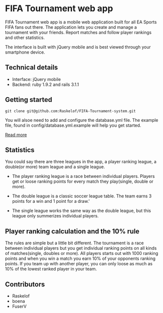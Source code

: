 FIFA Tournament web app
=============

FIFA Tournament web app is a mobile web application built for all EA Sports FIFA fans out there. The application lets you create and manage a tournament with your friends. Report matches and follow player rankings and other statistics.

The interface is built with jQuery mobile and is best viewed through your smartphone device.

Technical details
-------------

* Interface: jQuery mobile
* Backend: ruby 1.9.2 and rails 3.1.1

Getting started
-------------

	git clone git@github.com:Raskelof/FIFA-Tournament-system.git
	
You will alsoe need to add and configure the database.yml file. The example file, found in config/database.yml.example will help you get started.

[Read more](http://www.monkeysinaflow.com/2012/02/24/fifa-tournament-web-app "www.monkeysinaflow.com")

Statistics
-------------

You could say there are three leagues in the app, a player ranking league, a double(or more) team league and a single league.

* The player ranking league is a race between individual players. Players get or loose ranking points for every match they play(single, double or more).

* The double league is a classic soccer league table. The team earns 3 points for a win and 1 point for a draw.' 

* The single league works the same way as the double league, but this league only summerizes individual players.


Player ranking calculation and the 10% rule
-------------

The rules are simple but a little bit different. The tournament is a race between individual players but you get individual ranking points on all kinds of matches(single, doubles or more).  All players starts out with 1000 ranking points and when you win a match you earn 10% of your opponents ranking points. If you team up with another player, you can only loose as much as 10% of the lowest ranked player in your team.

Contributors
-------------

* Raskelof
* boena
* FuserV


